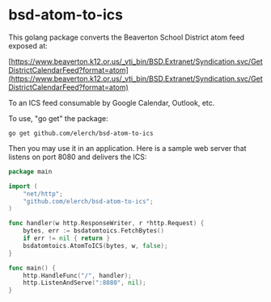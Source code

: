 # bsd-atom-to-ics

This golang package converts the Beaverton School District atom feed exposed at:

[https://www.beaverton.k12.or.us/_vti_bin/BSD.Extranet/Syndication.svc/GetDistrictCalendarFeed?format=atom](https://www.beaverton.k12.or.us/_vti_bin/BSD.Extranet/Syndication.svc/GetDistrictCalendarFeed?format=atom)

To an ICS feed consumable by Google Calendar, Outlook, etc.

To use, "go get" the package:
```
go get github.com/elerch/bsd-atom-to-ics
```

Then you may use it in an application. Here is a sample web server that listens on port 8080 and delivers the ICS:

```go
package main

import (
    "net/http";
    "github.com/elerch/bsd-atom-to-ics";
)

func handler(w http.ResponseWriter, r *http.Request) {
    bytes, err := bsdatomtoics.FetchBytes()
    if err != nil { return }
    bsdatomtoics.AtomToICS(bytes, w, false);
}

func main() {
    http.HandleFunc("/", handler);
    http.ListenAndServe(":8080", nil);
}
```
